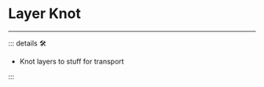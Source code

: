 # Layer Knot

---

<!-- =================================================== -->
<!-- =================================================== -->
<!-- =================================================== -->
<!-- =================================================== -->
<!-- =================================================== -->
::: details 🛠

- Knot layers to stuff for transport

:::
